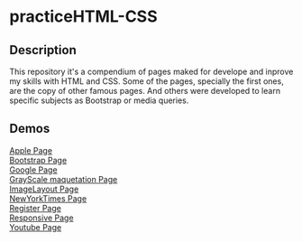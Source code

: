 # practiceHTML-CSS

## Description
This repository it's a compendium of pages maked for develope and inprove my skills with HTML and CSS.
Some of the pages, specially the first ones, are the copy of other famous pages. And others were developed to learn specific subjects as Bootstrap or media queries.

## Demos 
[Apple Page](https://rawcdn.githack.com/0yapunpun/practiceHTML-CSS/6536f849119d09172c3571c181733c2f73327890/ApplePage/index.html)\
[Bootstrap Page](https://rawcdn.githack.com/0yapunpun/practiceHTML-CSS/6536f849119d09172c3571c181733c2f73327890/BootstrapPage/index.html)\
[Google Page](https://rawcdn.githack.com/0yapunpun/practiceHTML-CSS/6536f849119d09172c3571c181733c2f73327890/GooglePage/index_google.html)\
[GrayScale maquetation Page](https://rawcdn.githack.com/0yapunpun/practiceHTML-CSS/9b4fd4327751cae5144b6c2b9c5a920d45001565/GrayScaleMaquetationPage/index.html)\
[ImageLayout Page](https://rawcdn.githack.com/0yapunpun/practiceHTML-CSS/9b4fd4327751cae5144b6c2b9c5a920d45001565/ImageLayoutPage/index.html)\
[NewYorkTimes Page](https://rawcdn.githack.com/0yapunpun/practiceHTML-CSS/9b4fd4327751cae5144b6c2b9c5a920d45001565/NewYorkTimesPage/index.html)\
[Register Page](https://rawcdn.githack.com/0yapunpun/practiceHTML-CSS/9b4fd4327751cae5144b6c2b9c5a920d45001565/RegisterPage/index.html)\
[Responsive Page](https://rawcdn.githack.com/0yapunpun/practiceHTML-CSS/9b4fd4327751cae5144b6c2b9c5a920d45001565/ResponsivePage/index.html)\
[Youtube Page](https://rawcdn.githack.com/0yapunpun/practiceHTML-CSS/9b4fd4327751cae5144b6c2b9c5a920d45001565/YoutubePage/index.html)
